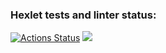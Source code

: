 ### Hexlet tests and linter status:
[![Actions Status](https://github.com/Shilinmax/fullstack-javascript-project-44/actions/workflows/hexlet-check.yml/badge.svg)](https://github.com/Shilinmax/fullstack-javascript-project-44/actions)
<a href="https://codeclimate.com/github/Shilinmax/fullstack-javascript-project-44/maintainability"><img src="https://api.codeclimate.com/v1/badges/22311decffcecbb95a0b/maintainability" /></a>